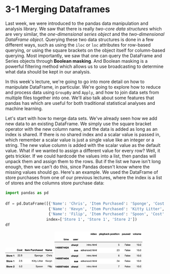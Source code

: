 # 3-1 Merging Dataframes

Last week, we were introduced to the pandas data manipulation and analysis library. We saw that there is really *two-core data structures* which are very similar, the *one-dimensional series object* and the *two-dimensional DataFrame object*. Querying these two data structures is done in a few different ways, such as using the `iloc` or `loc` attributes for row-based querying, or using the square brackets on the object itself for column-based querying. Most importantly, we saw that one can query the DataFrame and Series objects through **Boolean masking**. And Boolean masking is a powerful filtering method which allows us to use broadcasting to determine what data should be kept in our analysis.

In this week's lecture, we're going to go into more detail on how to manipulate DataFrame, in particular. We're going to explore how to reduce and process data using `GroupBy` and `Apply`, and how to join data sets from multiple files together into one. We'll also talk about some features that pandas has which are useful for both traditional statistical analyses and machine learning.

Let's start with how to merge data sets. We've already seen how we add new data to an existing DataFrame. We simply use the square bracket operator with the new column name, and the data is added as long as an index is shared. If there is no shared index and a scalar value is passed in, which remember a scalar value is just a single value like an integer or a string. The new value column is added with the scalar value as the default value. What if we wanted to assign a different value for every row? Well, it gets trickier. If we could hardcode the values into a list, then pandas will unpack them and assign them to the rows. But if the list we have isn't long enough, then we can't do this, since Pandas doesn't know where the missing values should go. Here's an example. We used the DataFrame of store purchases from one of our previous lectures, where the index is a list of stores and the columns store purchase data:

```python
import pandas as pd

df = pd.DataFrame([{'Name': 'Chris', 'Item Purchased': 'Sponge', 'Cost': 22.50},
                   {'Name': 'Kevyn', 'Item Purchased': 'Kitty Litter', 'Cost': 2.50},
                   {'Name': 'Filip', 'Item Purchased': 'Spoon', 'Cost': 5.00}],
                  index=['Store 1', 'Store 1', 'Store 2'])
df
```

<img src='https://github.com/siyinghan/Notes/raw/master/Applied%20Data%20Science%20with%20Python%20(Coursera%20Specialization)/01%20Introduction%20to%20Data%20Science%20in%20Python/Image/040.png' alt='040' width='30%' />

<img src='https://github.com/siyinghan/Notes/raw/master/Applied%20Data%20Science%20with%20Python%20(Coursera%20Specialization)/01%20Introduction%20to%20Data%20Science%20in%20Python/Image/039.png' alt='039' width='55%' />